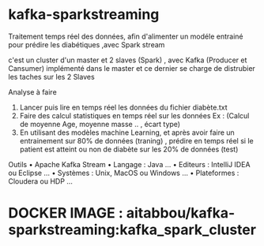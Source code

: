 # kafka-sparkstreaming
<p> Traitement temps réel des données, afin d'alimenter un modéle entrainé pour prédire les diabétiques ,avec Spark stream </p>
<p> c'est un cluster d'un master et 2 slaves (Spark) , avec Kafka (Producer et Cansumer) implémenté  dans le master et ce dernier se charge de distrubier les taches sur les 2 Slaves  </p>

Analyse à faire
1. Lancer puis lire en temps réel les données du fichier diabète.txt
2. Faire des calcul statistiques en temps réel sur les données Ex : (Calcul de moyenne
Age, moyenne masse .. , écart type)
3. En utilisant des modèles machine Learning, et après avoir faire un entrainement sur
80% de données (traning) , prédire en temps réel si le patient est atteint ou non de
diabète sur les 20% de données (test)

Outils
• Apache Kafka Stream
• Langage : Java …
• Editeurs : IntelliJ IDEA ou Eclipse …
• Systèmes : Unix, MacOS ou Windows …
• Plateformes : Cloudera ou HDP … 
<h1> DOCKER IMAGE :       aitabbou/kafka-sparkstreaming:kafka_spark_cluster   </h1>
